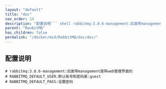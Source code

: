 ```yaml
---
layout: "default"
title: "doc"
nav_order: 14
description: "配置说明``` shell rabbitmq:3.8.6-management:后面带management是带web管理界面的 RABBITMQ_DEFAULT_USER:默认账号和密码是:guest RABBITMQ_DEFAULT_PASS:设置密码```"
parent: "RaubitMQ"
has_children: false
permalink: "/docker/mid/RabbitMQ/doc/doc/"
---
```


## 配置说明
``` shell
# rabbitmq:3.8.6-management:后面带management是带web管理界面的
# RABBITMQ_DEFAULT_USER:默认账号和密码是:guest
# RABBITMQ_DEFAULT_PASS:设置密码
```
